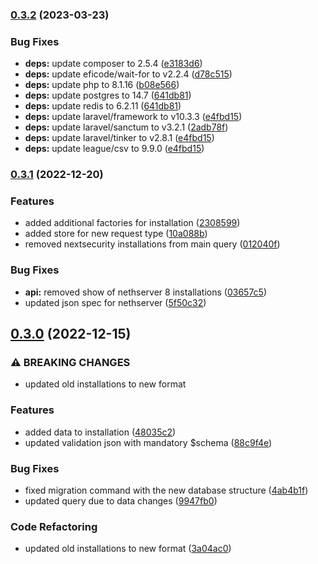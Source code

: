 ### [0.3.2](https://github.com/NethServer/phonehome-server/compare/0.3.1...0.3.2) (2023-03-23)


### Bug Fixes

* **deps:** update composer to 2.5.4 ([e3183d6](https://github.com/NethServer/phonehome-server/commit/e3183d66ed959b714a550867f04aca021304e4da))
* **deps:** update eficode/wait-for to v2.2.4 ([d78c515](https://github.com/NethServer/phonehome-server/commit/d78c51548c4d33ef8f601a225c2b2eff264728b5))
* **deps:** update php to 8.1.16 ([b08e566](https://github.com/NethServer/phonehome-server/commit/b08e5661cd8eba7d20ccfc6d0c8784dca2422001))
* **deps:** update postgres to 14.7 ([641db81](https://github.com/NethServer/phonehome-server/commit/641db8103efc0403f141cc5808f1464773dccaa5))
* **deps:** update redis to 6.2.11 ([641db81](https://github.com/NethServer/phonehome-server/commit/641db8103efc0403f141cc5808f1464773dccaa5))
* **deps:** update laravel/framework to v10.3.3 ([e4fbd15](https://github.com/NethServer/phonehome-server/commit/e4fbd15a141040dbc39c90077299de0fb782bb3d))
* **deps:** update laravel/sanctum to v3.2.1 ([2adb78f](https://github.com/NethServer/phonehome-server/commit/2adb78fe205a7399dfb9639681a3d7e3bfef8aa4))
* **deps:** update laravel/tinker to v2.8.1 ([e4fbd15](https://github.com/NethServer/phonehome-server/commit/e4fbd15a141040dbc39c90077299de0fb782bb3d))
* **deps:** update league/csv to 9.9.0 ([e4fbd15](https://github.com/NethServer/phonehome-server/commit/e4fbd15a141040dbc39c90077299de0fb782bb3d))

### [0.3.1](https://github.com/NethServer/phonehome-server/compare/0.3.0...0.3.1) (2022-12-20)


### Features

* added additional factories for installation ([2308599](https://github.com/NethServer/phonehome-server/commit/2308599d72f4ff7fcdddebe7aa639f798374d9b3))
* added store for new request type ([10a088b](https://github.com/NethServer/phonehome-server/commit/10a088b48875e8e076291f7a9e067c7e968bb1fd))
* removed nextsecurity installations from main query ([012040f](https://github.com/NethServer/phonehome-server/commit/012040f9f9216be47506a6ca9e74c46bf74e3d5b))


### Bug Fixes

* **api:** removed show of nethserver 8 installations ([03657c5](https://github.com/NethServer/phonehome-server/commit/03657c5debbe67543b17c7cd86c66c8c130a24d6))
* updated json spec for nethserver ([5f50c32](https://github.com/NethServer/phonehome-server/commit/5f50c3222f945d34259d67af6761a8f3935475a9))

## [0.3.0](https://github.com/NethServer/phonehome-server/compare/0.2.0...0.3.0) (2022-12-15)


### ⚠ BREAKING CHANGES

* updated old installations to new format

### Features

* added data to installation ([48035c2](https://github.com/NethServer/phonehome-server/commit/48035c2fc651531515697cf36870e2e0e29eb005))
* updated validation json with mandatory $schema ([88c9f4e](https://github.com/NethServer/phonehome-server/commit/88c9f4e260d3712409183e98839d2a4b44db3b9b))


### Bug Fixes

* fixed migration command with the new database structure ([4ab4b1f](https://github.com/NethServer/phonehome-server/commit/4ab4b1f0d0eed582ea2590a3c0dd716de985ee7e))
* updated query due to data changes ([9947fb0](https://github.com/NethServer/phonehome-server/commit/9947fb0692c167c3cfbaa4bab8463783f9cfc69f))


### Code Refactoring

* updated old installations to new format ([3a04ac0](https://github.com/NethServer/phonehome-server/commit/3a04ac03a2ca14528e08af13d6dfb0c6aded1bd1))
